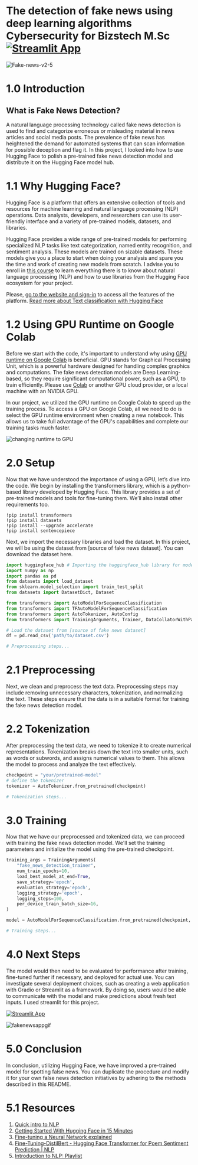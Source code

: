 # The detection of fake news using deep learning algorithms Cybersecurity for Bizstech M.Sc [![Streamlit App](https://img.shields.io/badge/Streamlit-App-yellow)](https://huggingface.co/spaces/Justin-J/The-detection-of-fake-news-using-deep-learning-algorithms-Cybersecurity-for-Bizstech-M.Sc)

![Fake-news-v2-5](https://github.com/Gitjohhny/FakeNews-Detection-with-deep-learning-models/assets/110716071/3ad4934f-d3ec-4a35-b492-ff3d97d9f253)

# 1.0 Introduction

## What is Fake News Detection?

A natural language processing technology called fake news detection is used to find and categorize erroneous or misleading material in news articles and social media posts. The prevalence of fake news has heightened the demand for automated systems that can scan information for possible deception and flag it. In this project, I looked into how to use Hugging Face to polish a pre-trained fake news detection model and distribute it on the Hugging Face model hub.

# 1.1 Why Hugging Face?

Hugging Face is a platform that offers an extensive collection of tools and resources for machine learning and natural language processing (NLP) operations. Data analysts, developers, and researchers can use its user-friendly interface and a variety of pre-trained models, datasets, and libraries.

Hugging Face provides a wide range of pre-trained models for performing specialized NLP tasks like text categorization, named entity recognition, and sentiment analysis. These models are trained on sizable datasets. These models give you a place to start when doing your analysis and spare you the time and work of creating new models from scratch. I advise you to enroll in [this course](https://huggingface.co/learn/nlp-course/chapter1/1) to learn everything there is to know about natural language processing (NLP) and how to use libraries from the Hugging Face ecosystem for your project.


Please, [go to the website and sign-in](https://huggingface.co/) to access all the features of the platform.
[Read more about Text classification with Hugging Face](https://huggingface.co/tasks/text-classification)

# 1.2 Using GPU Runtime on Google Colab

Before we start with the code, it's important to understand why using [GPU runtime on Google Colab](https://www.youtube.com/watch?v=ovpW1Ikd7pY) is beneficial. GPU stands for Graphical Processing Unit, which is a powerful hardware designed for handling complex graphics and computations. The fake news detection models are Deep Learning-based, so they require significant computational power, such as a GPU, to train efficiently. Please use [Colab](https://colab.research.google.com/) or another GPU cloud provider, or a local machine with an NVIDIA GPU.

In our project, we utilized the GPU runtime on Google Colab to speed up the training process. To access a GPU on Google Colab, all we need to do is select the GPU runtime environment when creating a new notebook. This allows us to take full advantage of the GPU's capabilities and complete our training tasks much faster.

![changing runtime to GPU](https://cdn-images-1.medium.com/max/800/1*1NJACD6Geh69ttzA0F09rQ.gif)

# 2.0 Setup

Now that we have understood the importance of using a GPU, let’s dive into the code. We begin by installing the transformers library, which is a python-based library developed by Hugging Face. This library provides a set of pre-trained models and tools for fine-tuning them. We’ll also install other requirements too.

```shell
!pip install transformers
!pip install datasets
!pip install --upgrade accelerate
!pip install sentencepiece
```

Next, we import the necessary libraries and load the dataset. In this project, we will be using the dataset from [source of fake news dataset]. You can download the dataset here.

```python
import huggingface_hub # Importing the huggingface_hub library for model sharing and versioning
import numpy as np
import pandas as pd
from datasets import load_dataset
from sklearn.model_selection import train_test_split
from datasets import DatasetDict, Dataset

from transformers import AutoModelForSequenceClassification
from transformers import TFAutoModelForSequenceClassification
from transformers import AutoTokenizer, AutoConfig
from transformers import TrainingArguments, Trainer, DataCollatorWithPadding

# Load the dataset from [source of fake news dataset]
df = pd.read_csv('path/to/dataset.csv')

# Preprocessing steps...
```

# 2.1 Preprocessing

Next, we clean and preprocess the text data. Preprocessing steps may include removing unnecessary characters, tokenization, and normalizing the text. These steps ensure that the data is in a suitable format for training the fake news detection model.

# 2.2 Tokenization

After preprocessing the text data, we need to tokenize it to create numerical representations. Tokenization breaks down the text into smaller units, such as words or subwords, and assigns numerical values to them. This allows the model to process and analyze the text effectively.

```python
checkpoint = "your/pretrained-model"
# define the tokenizer
tokenizer = AutoTokenizer.from_pretrained(checkpoint)

# Tokenization steps...
```

# 3.0 Training

Now that we have our preprocessed and tokenized data, we can proceed with training the fake news detection model. We'll set the training parameters and initialize the model using the pre-trained checkpoint.

```python
training_args = TrainingArguments(
    "fake_news_detection_trainer",
    num_train_epochs=10,
    load_best_model_at_end=True,
    save_strategy='epoch',
    evaluation_strategy='epoch',
    logging_strategy='epoch',
    logging_steps=100,
    per_device_train_batch_size=16,
)

model = AutoModelForSequenceClassification.from_pretrained(checkpoint, num_labels=2)

# Training steps...
```

# 4.0 Next Steps

The model would then need to be evaluated for performance after training, fine-tuned further if necessary, and deployed for actual use. You can investigate several deployment choices, such as creating a web application with Gradio or Streamlit as a framework. By doing so, users would be able to communicate with the model and make predictions about fresh text inputs. I used streamlit for this project.


[![Streamlit App](https://img.shields.io/badge/Streamlit-App-yellow)](https://huggingface.co/spaces/Justin-J/The-detection-of-fake-news-using-deep-learning-algorithms-Cybersecurity-for-Bizstech-M.Sc)

![fakenewsappgif](https://github.com/Gitjohhny/FakeNews-Detection-with-deep-learning-models/assets/110716071/18f793bb-d507-4476-b4c8-374c7a7a2809)

# 5.0 Conclusion

In conclusion, utilizing Hugging Face, we have improved a pre-trained model for spotting false news. You can duplicate the procedure and modify it for your own false news detection initiatives by adhering to the methods described in this README.


# 5.1 Resources

1. [Quick intro to NLP](https://www.youtube.com/watch?v=CMrHM8a3hqw)
2. [Getting Started With Hugging Face in 15 Minutes](https://www.youtube.com/watch?v=QEaBAZQCtwE)
3. [Fine-tuning a Neural Network explained](https://www.youtube.com/watch?v=5T-iXNNiwIs)
4. [Fine-Tuning-DistilBert - Hugging Face Transformer for Poem Sentiment Prediction | NLP](https://www.youtube.com/watch?v=zcW2HouIIQg)
5. [Introduction to NLP: Playlist](https://www.youtube.com/playlist?list=PLM8wYQRetTxCCURc1zaoxo9pTsoov3ipY)
